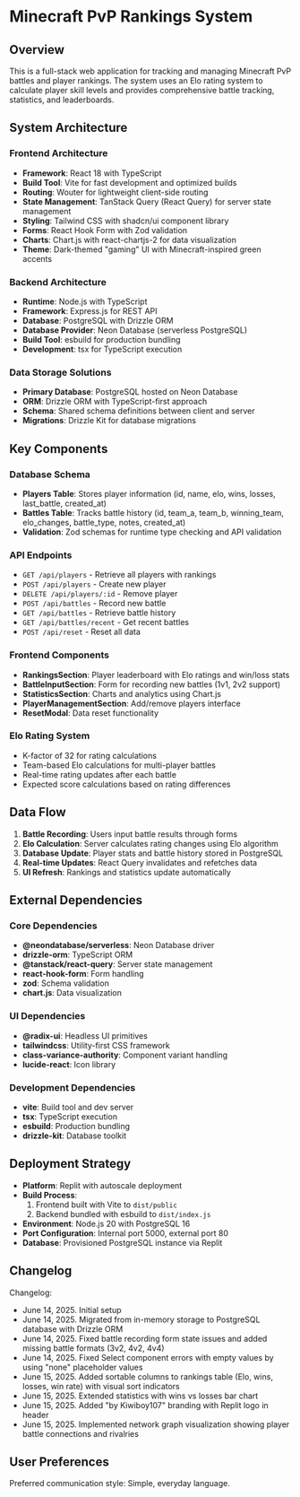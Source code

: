 # Minecraft PvP Rankings System

## Overview

This is a full-stack web application for tracking and managing Minecraft PvP battles and player rankings. The system uses an Elo rating system to calculate player skill levels and provides comprehensive battle tracking, statistics, and leaderboards.

## System Architecture

### Frontend Architecture
- **Framework**: React 18 with TypeScript
- **Build Tool**: Vite for fast development and optimized builds
- **Routing**: Wouter for lightweight client-side routing
- **State Management**: TanStack Query (React Query) for server state management
- **Styling**: Tailwind CSS with shadcn/ui component library
- **Forms**: React Hook Form with Zod validation
- **Charts**: Chart.js with react-chartjs-2 for data visualization
- **Theme**: Dark-themed "gaming" UI with Minecraft-inspired green accents

### Backend Architecture
- **Runtime**: Node.js with TypeScript
- **Framework**: Express.js for REST API
- **Database**: PostgreSQL with Drizzle ORM
- **Database Provider**: Neon Database (serverless PostgreSQL)
- **Build Tool**: esbuild for production bundling
- **Development**: tsx for TypeScript execution

### Data Storage Solutions
- **Primary Database**: PostgreSQL hosted on Neon Database
- **ORM**: Drizzle ORM with TypeScript-first approach
- **Schema**: Shared schema definitions between client and server
- **Migrations**: Drizzle Kit for database migrations

## Key Components

### Database Schema
- **Players Table**: Stores player information (id, name, elo, wins, losses, last_battle, created_at)
- **Battles Table**: Tracks battle history (id, team_a, team_b, winning_team, elo_changes, battle_type, notes, created_at)
- **Validation**: Zod schemas for runtime type checking and API validation

### API Endpoints
- `GET /api/players` - Retrieve all players with rankings
- `POST /api/players` - Create new player
- `DELETE /api/players/:id` - Remove player
- `POST /api/battles` - Record new battle
- `GET /api/battles` - Retrieve battle history
- `GET /api/battles/recent` - Get recent battles
- `POST /api/reset` - Reset all data

### Frontend Components
- **RankingsSection**: Player leaderboard with Elo ratings and win/loss stats
- **BattleInputSection**: Form for recording new battles (1v1, 2v2 support)
- **StatisticsSection**: Charts and analytics using Chart.js
- **PlayerManagementSection**: Add/remove players interface
- **ResetModal**: Data reset functionality

### Elo Rating System
- K-factor of 32 for rating calculations
- Team-based Elo calculations for multi-player battles
- Real-time rating updates after each battle
- Expected score calculations based on rating differences

## Data Flow

1. **Battle Recording**: Users input battle results through forms
2. **Elo Calculation**: Server calculates rating changes using Elo algorithm
3. **Database Update**: Player stats and battle history stored in PostgreSQL
4. **Real-time Updates**: React Query invalidates and refetches data
5. **UI Refresh**: Rankings and statistics update automatically

## External Dependencies

### Core Dependencies
- **@neondatabase/serverless**: Neon Database driver
- **drizzle-orm**: TypeScript ORM
- **@tanstack/react-query**: Server state management
- **react-hook-form**: Form handling
- **zod**: Schema validation
- **chart.js**: Data visualization

### UI Dependencies
- **@radix-ui**: Headless UI primitives
- **tailwindcss**: Utility-first CSS framework
- **class-variance-authority**: Component variant handling
- **lucide-react**: Icon library

### Development Dependencies
- **vite**: Build tool and dev server
- **tsx**: TypeScript execution
- **esbuild**: Production bundling
- **drizzle-kit**: Database toolkit

## Deployment Strategy

- **Platform**: Replit with autoscale deployment
- **Build Process**: 
  1. Frontend built with Vite to `dist/public`
  2. Backend bundled with esbuild to `dist/index.js`
- **Environment**: Node.js 20 with PostgreSQL 16
- **Port Configuration**: Internal port 5000, external port 80
- **Database**: Provisioned PostgreSQL instance via Replit

## Changelog

Changelog:
- June 14, 2025. Initial setup
- June 14, 2025. Migrated from in-memory storage to PostgreSQL database with Drizzle ORM
- June 14, 2025. Fixed battle recording form state issues and added missing battle formats (3v2, 4v2, 4v4)
- June 14, 2025. Fixed Select component errors with empty values by using "none" placeholder values
- June 15, 2025. Added sortable columns to rankings table (Elo, wins, losses, win rate) with visual sort indicators
- June 15, 2025. Extended statistics with wins vs losses bar chart
- June 15, 2025. Added "by Kiwiboy107" branding with Replit logo in header
- June 15, 2025. Implemented network graph visualization showing player battle connections and rivalries

## User Preferences

Preferred communication style: Simple, everyday language.